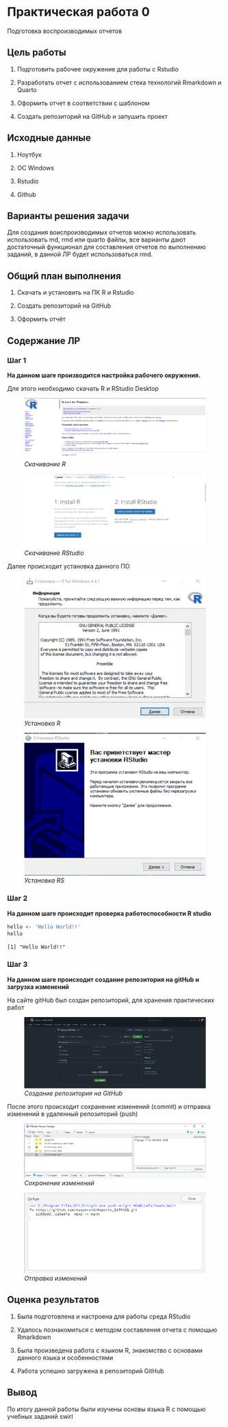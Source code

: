 

# Практическая работа 0

Подготовка воспроизводимых отчетов

## Цель работы

1.  Подготовить рабочее окружение для работы с Rstudio

2.  Разработать отчет с использованием стека технологий Rmarkdown и
    Quarto

3.  Оформить отчет в соответствии с шаблоном

4.  Создать репозиторий на GitHub и запушить проект

## Исходные данные

1.  Ноутбук

2.  OC Windows

3.  Rstudio

4.  Github

## Варианты решения задачи

Для создания воиспроизводимых отчетов можно использовать использовать
md, rmd или quarto файлы, все варианты дают достаточный функционал для
составления отчетов по выполнению заданий, в данной ЛР будет
использоваться rmd.

## Общий план выполнения

1.  Скачать и установить на ПК R и Rstudio

2.  Создать репозиторий на GitHub

3.  Оформить отчёт

## Содержание ЛР

### Шаг 1

**На данном шаге производится настройка рабочего окружения.**

Для этого необходимо скачать R и RStudio Desktop

<figure>
<img src="./images/download_R.png" alt="Скачивание R" />
<figcaption aria-hidden="true"><em>Скачивание R</em></figcaption>
</figure>

<figure>
<img src="./images/download_RS.png" alt="Скачивание RStudio" />
<figcaption aria-hidden="true"><em>Скачивание RStudio</em></figcaption>
</figure>

Далее происходит установка данного ПО

<figure>
<img src="./images/install_R.png" alt="Установка R" />
<figcaption aria-hidden="true"><em>Установка R</em></figcaption>
</figure>

<figure>
<img src="./images/install_RS.png" alt="Установка RS" />
<figcaption aria-hidden="true"><em>Установка RS</em></figcaption>
</figure>

### Шаг 2

**На данном шаге происходит проверка работоспособности R studio**

``` r
hello <- 'Hello World!!' 
hello
```

    [1] "Hello World!!"

### Шаг 3

**На данном шаге происходит создание репозитория на gitHub и загрузка
изменений**

На сайте gitHub был создан репозиторий, для хранения практических работ

<figure>
<img src="./images/create_repo.png"
alt="Создание репозитория на GitHub" />
<figcaption aria-hidden="true"><em>Создание репозитория на
GitHub</em></figcaption>
</figure>

После этого происходит сохранение изменений (commit) и отправка
изменений в удаленный репозиторий (push)

<figure>
<img src="./images/commit_repo.png" alt="Сохранение изменений" />
<figcaption aria-hidden="true"><em>Сохранение
изменений</em></figcaption>
</figure>

<figure>
<img src="./images/push_repo.png" alt="Отправка изменений" />
<figcaption aria-hidden="true"><em>Отправка изменений</em></figcaption>
</figure>

## Оценка результатов

1.  Была подготовлена и настроена для работы среда RStudio

2.  Удалось познакомиться с методом составления отчета с помощью
    Rmarkdown

3.  Была произведена работа с языком R, знакомство с основами данного
    языка и особенностями

4.  Работа успешно загружена в репозиторий GitHub

## Вывод

По итогу данной работы были изучены основы языка R с помощью учебных
заданий swirl

